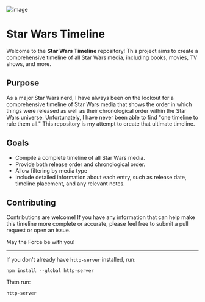 ![image](https://github.com/user-attachments/assets/c5a6c882-331f-4e5b-8c94-1cd8aa44414e)

# Star Wars Timeline

Welcome to the **Star Wars Timeline** repository! This project aims to create a comprehensive timeline of all Star Wars media, including books, movies, TV shows, and more. 

## Purpose

As a major Star Wars nerd, I have always been on the lookout for a comprehensive timeline of Star Wars media that shows the order in which things were released as well as their chronological order within the Star Wars universe. Unfortunately, I have never been able to find "one timeline to rule them all." This repository is my attempt to create that ultimate timeline.

## Goals

- Compile a complete timeline of all Star Wars media.
- Provide both release order and chronological order.
- Allow filtering by media type
- Include detailed information about each entry, such as release date, timeline placement, and any relevant notes.

## Contributing

Contributions are welcome! If you have any information that can help make this timeline more complete or accurate, please feel free to submit a pull request or open an issue.

May the Force be with you!

---

If you don't already have `http-server` installed, run:

`npm install --global http-server`

Then run:

`http-server`
